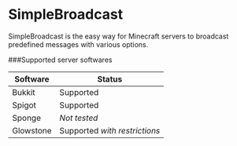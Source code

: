 SimpleBroadcast
===============

SimpleBroadcast is the easy way for Minecraft servers to broadcast predefined messages with various options.

###Supported server softwares

Software | Status
--- | ---
Bukkit | Supported
Spigot | Supported
Sponge | *Not tested*
Glowstone | Supported *with restrictions*